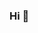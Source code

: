 ### Hi 👋

<!--
### Olá Eu sou o Gabriel Stevens

#

[![Linkedin](https://img.shields.io/badge/LinkedIn-0077B5?style=for-the-badge&logo=linkedin&logoColor=white)](https://www.linkedin.com/in/marcos-gabriel-739691191/)

![Anurag's GitHub stats](https://github-readme-stats.vercel.app/api?username=sanstevens&theme=midnight-purple&show_icons=true)

## Tecnologias que uso no meu dia a dia:

<div style="display: inline_block"><br/>
    <img align ="center" alt ="html5" src="https://img.shields.io/badge/HTML5-E34F26?style=for-the-badge&logo=html5&logoColor=white"/>
    <img align ="center" alt ="javascript" src="https://img.shields.io/badge/JavaScript-323330?style=for-the-badge&logo=javascript&logoColor=F7DF1E"/>
    <img align ="center" alt ="python" src="https://img.shields.io/badge/Python-14354C?style=for-the-badge&logo=python&logoColor=white"/>
    <img align ="center" alt ="css3" src="https://img.shields.io/badge/CSS3-1572B6?style=for-the-badge&logo=css3&logoColor=white"/>
    <img align ="center" alt ="java" src="https://img.shields.io/badge/Java-ED8B00?style=for-the-badge&logo=openjdk&logoColor=white"/>
    <img align ="center" alt ="React Js" src="https://img.shields.io/badge/React-20232A?style=for-the-badge&logo=react&logoColor=61DAFB
"/>
    <img align ="center" alt ="Node JS" src="https://img.shields.io/badge/Node.js-43853D?style=for-the-badge&logo=node.js&logoColor=white
"/>
    <img align ="center" alt ="swift" src="https://img.shields.io/badge/Swift-FA7343?style=for-the-badge&logo=swift&logoColor=white"/>
    <img align ="center" alt ="ruby" src="https://img.shields.io/badge/Ruby-CC342D?style=for-the-badge&logo=ruby&logoColor=white"/>
    <img align ="center" alt ="angularjs" src="	https://img.shields.io/badge/AngularJS-E23237?style=for-the-badge&logo=angularjs&logoColor=white"/>
    <img align ="center" alt ="django" src="https://img.shields.io/badge/Django-092E20?style=for-the-badge&logo=django&logoColor=white"/>
    <img align ="center" alt ="mysql" src="https://img.shields.io/badge/MySQL-00000F?style=for-the-badge&logo=mysql&logoColor=white"/>
    <img align ="center" alt ="sqllite" src="https://img.shields.io/badge/SQLite-07405E?style=for-the-badge&logo=sqlite&logoColor=white"/>
    <img align ="center" alt ="typescript" src="https://img.shields.io/badge/TypeScript-007ACC?style=for-the-badge&logo=typescript&logoColor=white"/>
    <img align ="center" alt ="jquerey" src="https://img.shields.io/badge/jQuery-0769AD?style=for-the-badge&logo=jquery&logoColor=white"/>

#

Apaixonado por tecnologia, historia, livros e cinema.

</div>

-->
